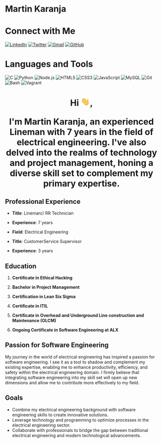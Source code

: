 # Martin Karanja

# Connect with Me

[![LinkedIn](https://img.shields.io/badge/LinkedIn-Connect-blue?style=for-the-badge&logo=linkedin)](https://www.linkedin.com/in/martin-karanja004)
[![Twitter](https://img.shields.io/badge/Twitter-Follow-blue?style=for-the-badge&logo=twitter)](https://twitter.com/)
[![Gmail](https://img.shields.io/badge/Gmail-Email-red?style=for-the-badge&logo=gmail)](mailto:martinkaranja92@gmail.com)
[![GitHub](https://img.shields.io/badge/GitHub-Profile-black?style=for-the-badge&logo=github)](https://github.com/kanja23)

# Languages and Tools

![C](https://img.shields.io/badge/C-00599C?style=for-the-badge&logo=c)
![Python](https://img.shields.io/badge/Python-3776AB?style=for-the-badge&logo=python)
![Node.js](https://img.shields.io/badge/Node.js-339933?style=for-the-badge&logo=node.js)
![HTML5](https://img.shields.io/badge/HTML5-E34F26?style=for-the-badge&logo=html5)
![CSS3](https://img.shields.io/badge/CSS3-1572B6?style=for-the-badge&logo=css3)
![JavaScript](https://img.shields.io/badge/JavaScript-F7DF1E?style=for-the-badge&logo=javascript)
![MySQL](https://img.shields.io/badge/MySQL-4479A1?style=for-the-badge&logo=mysql)
![Git](https://img.shields.io/badge/Git-F05032?style=for-the-badge&logo=git)
![Bash](https://img.shields.io/badge/Bash-4EAA25?style=for-the-badge&logo=gnu-bash)
![Vagrant](https://img.shields.io/badge/Vagrant-1563FF?style=for-the-badge&logo=vagrant)


<h1 align="center">Hi <img src="https://raw.githubusercontent.com/kanja23/kanja23/main/wave.gif" width="30px">,
  
I'm Martin Karanja, an experienced Lineman with 7 years in the field of electrical engineering. I've also delved into the realms of technology and project management, honing a diverse skill set to complement my primary expertise.

## Professional Experience
- **Title**: Lineman// RR Technician
- **Experience**: 7 years
- **Field**: Electrical Engineering



- **Title**: CustomerService Supervisor
- **Experience**: 3 years

## Education
1. **Certificate in Ethical Hacking**
2. **Bachelor in Project Management**
3. **Certification in Lean Six Sigma**
4. **Certificate in ITIL**
5. **Certificate in Overhead and Underground Line construction and Maintenance (OLCM)**

6. **Ongoing Certificate in Software Engineering at ALX**

## Passion for Software Engineering
My journey in the world of electrical engineering has inspired a passion for software engineering. I see it as a tool to shadow and complement my existing expertise, enabling me to enhance productivity, efficiency, and safety within the electrical engineering domain. I firmly believe that integrating software engineering into my skill set will open up new dimensions and allow me to contribute more effectively to my field.

## Goals
- Combine my electrical engineering background with software engineering skills to create innovative solutions.
- Leverage technology and programming to optimize processes in the electrical engineering sector.
- Collaborate with professionals to bridge the gap between traditional electrical engineering and modern technological advancements.
